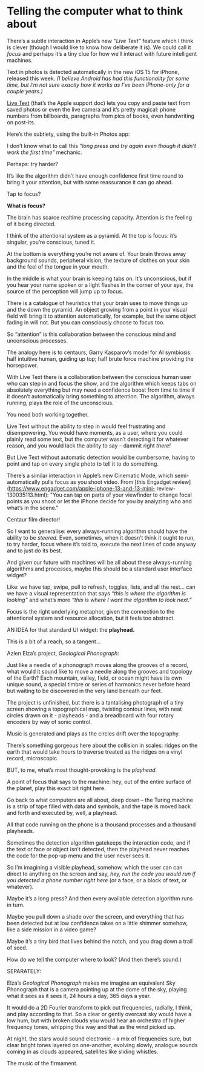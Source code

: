 # Telling the computer what to think about

There’s a subtle interaction in Apple’s new _“Live Text”_ feature which I
think is clever (though I would like to know how deliberate it is). We could
call it _focus_ and perhaps it’s a tiny clue for how we’ll interact with
future intelligent machines.

Text in photos is detected automatically in the new iOS 15 for iPhone,
released this week. _(I believe Android has had this functionality for some
time, but I’m not sure exactly how it works as I’ve been iPhone-only for a
couple years.)_

[Live Text](https://support.apple.com/en-us/HT212630) (that’s the Apple
support doc) lets you copy and paste text from saved photos or even the live
camera and it’s pretty magical: phone numbers from billboards, paragraphs from
pics of books, even handwriting on post-its.

Here’s the subtlety, using the built-in Photos app:

I don’t know what to call this _“long press and try again even though it
didn’t work the first time”_ mechanic.

Perhaps: try harder?

It’s like the algorithm didn’t have enough confidence first time round to
bring it your attention, but with some reassurance it can go ahead.

Tap to focus?

**What is focus?**

The brain has scarce realtime processing capacity. Attention is the feeling of
it being directed.

I think of the attentional system as a pyramid. At the top is focus: it’s
singular, you’re conscious, tuned it.

At the bottom is everything you’re not aware of. Your brain throws away
background sounds, peripheral vision, the texture of clothes on your skin and
the feel of the tongue in your mouth.

In the middle is what your brain is keeping tabs on. It’s unconscious, but if
you hear your name spoken or a light flashes in the corner of your eye, the
source of the perception will jump up to focus.

There is a catalogue of heuristics that your brain uses to move things up and
the down the pyramid. An object growing from a point in your visual field will
bring it to attention automatically, for example, but the same object fading
in will not. But you can consciously choose to focus too.

So “attention” is this collaboration between the conscious mind and
unconscious processes.

The analogy here is to centaurs, Garry Kasparov’s model for AI symbiosis: half
intuitive human, guiding up top; half brute force machine providing the
horsepower.

With Live Text there is a collaboration between the conscious human user who
can step in and focus the show, and the algorithm which keeps tabs on
absolutely everything but may need a confidence boost from time to time if it
doesn’t automatically bring something to attention. The algorithm, always
running, plays the role of the unconscious.

You need both working together.

Live Text without the ability to step in would feel frustrating and
disempowering. You would have moments, as a user, where you could plainly read
some text, but the computer wasn’t detecting it for whatever reason, and you
would lack the ability to say – dammit right _there!_

But Live Text without automatic detection would be cumbersome, having to point
and tap on every single photo to tell it to do something.

There’s a similar interaction in Apple’s new Cinematic Mode, which semi-
automatically pulls focus as you shoot video. From [this Engadget
review](https://www.engadget.com/apple-iphone-13-and-13-mini-
review-130035113.html): "You can tap on parts of your viewfinder to change
focal points as you shoot or let the iPhone decide for you by analyzing who
and what’s in the scene."

Centaur film director!

So I want to generalise: every always-running algorithm should have the
ability to be _steered._ Even, sometimes, when it doesn’t think it ought to
run, to try harder, focus where it’s told to, execute the next lines of code
anyway and to just do its best.

And given our future with machines will be all about these always-running
algorithms and processes, maybe this should be a standard user interface
widget?

Like: we have tap, swipe, pull to refresh, toggles, lists, and all the rest…
can we have a visual representation that says _“this is where the algorithm is
looking”_ and what’s more _“this is where I want the algorithm to look next.”_

Focus is the right underlying metaphor, given the connection to the
attentional system and resource allocation, but it feels too abstract.

AN IDEA for that standard UI widget: the **playhead.**

This is a bit of a reach, so a tangent…

Azlen Elza’s project, _Geological Phonograph:_

Just like a needle of a phonograph moves along the grooves of a record, what
would it sound like to move a needle along the grooves and topology of the
Earth? Each mountain, valley, field, or ocean might have its own unique sound,
a special timbre or series of harmonics never before heard but waiting to be
discovered in the very land beneath our feet.

The project is unfinished, but there is a tantalising photograph of a tiny
screen showing a topographical map, twisting contour lines, with neat circles
drawn on it - playheads - and a breadboard with four rotary encoders by way of
sonic control.

Music is generated and plays as the circles drift over the topography.

There’s something gorgeous here about the collision in scales: ridges on the
earth that would take hours to traverse treated as the ridges on a vinyl
record, microscopic.

BUT, to me, what’s most thought-provoking is the _playhead._

A point of focus that says to the machine: hey, out of the entire surface of
the planet, play this exact bit right here.

Go back to what computers are all about, deep down – the Turing machine is a
strip of tape filled with data and symbols, and the tape is moved back and
forth and executed by, well, a playhead.

All that code running on the phone is a thousand processes and a thousand
playheads.

Sometimes the detection algorithm gatekeeps the interaction code, and if the
text or face or object isn’t detected, then the playhead never reaches the
code for the pop-up menu and the user never sees it.

So I’m imagining a visible playhead, somehow, which the user can can direct to
anything on the screen and say, _hey, run the code you would run if you
detected a phone number right here_ (or a face, or a block of text, or
whatever).

Maybe it’s a long press? And then every available detection algorithm runs in
turn.

Maybe you pull down a shade over the screen, and everything that has been
detected but at low confidence takes on a little shimmer somehow, like a side
mission in a video game?

Maybe it’s a tiny bird that lives behind the notch, and you drag down a trail
of seed.

How do we tell the computer where to look? (And then there’s sound.)

SEPARATELY:

Elza’s _Geological Phonograph_ makes me imagine an equivalent Sky Phonograph
that is a camera pointing up at the dome of the sky, playing what it sees as
it sees it, 24 hours a day, 365 days a year.

It would do a 2D Fourier transform to pick out frequencies, radially, I think,
and play according to that. So a clear or gently overcast sky would have a low
hum, but with broken clouds you would hear an orchestra of higher frequency
tones, whipping this way and that as the wind picked up.

At night, the stars would sound electronic – a mix of frequencies sure, but
clear bright tones layered on one-another, evolving slowly, analogue sounds
coming in as clouds appeared, satellites like sliding whistles.

The music of the firmament.
